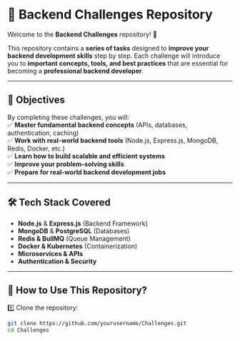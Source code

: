 # 🚀 Backend Challenges Repository

Welcome to the **Backend Challenges** repository! 🎯  

This repository contains a **series of tasks** designed to **improve your backend development skills** step by step. Each challenge will introduce you to **important concepts, tools, and best practices** that are essential for becoming a **professional backend developer**.

---

## 🎯 Objectives
By completing these challenges, you will:  
✅ **Master fundamental backend concepts** (APIs, databases, authentication, caching)  
✅ **Work with real-world backend tools** (Node.js, Express.js, MongoDB, Redis, Docker, etc.)  
✅ **Learn how to build scalable and efficient systems**  
✅ **Improve your problem-solving skills**  
✅ **Prepare for real-world backend development jobs**  

---

## 🛠️ Tech Stack Covered
- **Node.js** & **Express.js** (Backend Framework)  
- **MongoDB** & **PostgreSQL** (Databases)  
- **Redis & BullMQ** (Queue Management)  
- **Docker & Kubernetes** (Containerization)  
- **Microservices & APIs**  
- **Authentication & Security**  

---

## 📌 How to Use This Repository?
1️⃣ Clone the repository:
   ```sh
   git clone https://github.com/yourusername/Challenges.git
   cd Challenges
